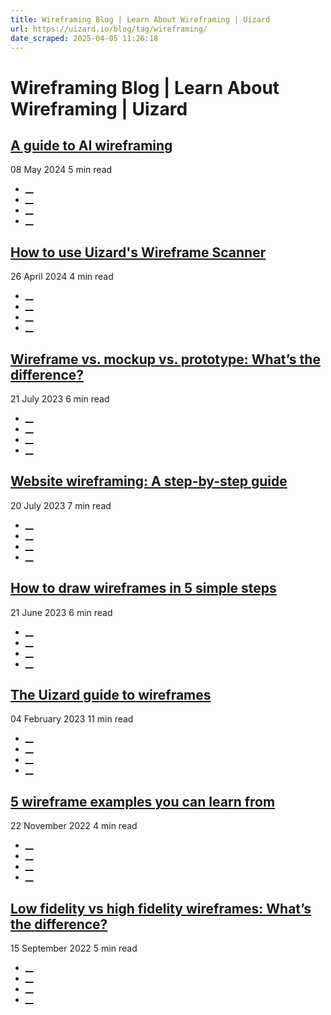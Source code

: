 ```yaml
---
title: Wireframing Blog | Learn About Wireframing | Uizard
url: https://uizard.io/blog/tag/wireframing/
date_scraped: 2025-04-05 11:26:18
---
```


# Wireframing Blog | Learn About Wireframing | Uizard

[](/blog/guide-to-ai-wireframing/ "A guide to AI wireframing")

## [A guide to AI wireframing](/blog/guide-to-ai-wireframing/ "A guide to AI wireframing")

08 May 2024 5 min read

  * [__](https://twitter.com/share?text=A%20guide%20to%20AI%20wireframing&url=https://uizard.io/blog/guide-to-ai-wireframing/ "Share on Twitter")
  * [__](https://www.linkedin.com/sharing/share-offsite/?url=https://uizard.io/blog/guide-to-ai-wireframing/ "Share on LinkedIn")
  * [__](https://www.facebook.com/sharer/sharer.php?u=https://uizard.io/blog/guide-to-ai-wireframing/ "Share on Facebook")
  * [__](mailto:?subject=A%20guide%20to%20AI%20wireframing "Share by Email")

[](/blog/how-to-use-wireframe-scanner/ "How to use Uizard's Wireframe Scanner")

## [How to use Uizard's Wireframe Scanner](/blog/how-to-use-wireframe-scanner/ "How to use Uizard's Wireframe Scanner")

26 April 2024 4 min read

  * [__](https://twitter.com/share?text=How%20to%20use%20Uizard's%20Wireframe%20Scanner&url=https://uizard.io/blog/how-to-use-wireframe-scanner/ "Share on Twitter")
  * [__](https://www.linkedin.com/sharing/share-offsite/?url=https://uizard.io/blog/how-to-use-wireframe-scanner/ "Share on LinkedIn")
  * [__](https://www.facebook.com/sharer/sharer.php?u=https://uizard.io/blog/how-to-use-wireframe-scanner/ "Share on Facebook")
  * [__](mailto:?subject=How%20to%20use%20Uizard's%20Wireframe%20Scanner "Share by Email")

[](/blog/wireframe-vs-mockup-vs-prototype/ "Wireframe vs. mockup vs. prototype: What’s the difference?")

## [Wireframe vs. mockup vs. prototype: What’s the difference?](/blog/wireframe-vs-mockup-vs-prototype/ "Wireframe vs. mockup vs. prototype: What’s the difference?")

21 July 2023 6 min read

  * [__](https://twitter.com/share?text=Wireframe%20vs.%20mockup%20vs.%20prototype%3A%20What%E2%80%99s%20the%20difference%3F&url=https://uizard.io/blog/wireframe-vs-mockup-vs-prototype/ "Share on Twitter")
  * [__](https://www.linkedin.com/sharing/share-offsite/?url=https://uizard.io/blog/wireframe-vs-mockup-vs-prototype/ "Share on LinkedIn")
  * [__](https://www.facebook.com/sharer/sharer.php?u=https://uizard.io/blog/wireframe-vs-mockup-vs-prototype/ "Share on Facebook")
  * [__](mailto:?subject=Wireframe%20vs.%20mockup%20vs.%20prototype%3A%20What%E2%80%99s%20the%20difference%3F "Share by Email")

[](/blog/website-wireframing-a-step-by-step-guide/ "Website wireframing: A step-by-step guide")

## [Website wireframing: A step-by-step guide](/blog/website-wireframing-a-step-by-step-guide/ "Website wireframing: A step-by-step guide")

20 July 2023 7 min read

  * [__](https://twitter.com/share?text=Website%20wireframing%3A%20A%20step-by-step%20guide&url=https://uizard.io/blog/website-wireframing-a-step-by-step-guide/ "Share on Twitter")
  * [__](https://www.linkedin.com/sharing/share-offsite/?url=https://uizard.io/blog/website-wireframing-a-step-by-step-guide/ "Share on LinkedIn")
  * [__](https://www.facebook.com/sharer/sharer.php?u=https://uizard.io/blog/website-wireframing-a-step-by-step-guide/ "Share on Facebook")
  * [__](mailto:?subject=Website%20wireframing%3A%20A%20step-by-step%20guide "Share by Email")

[](/blog/how-to-draw-wireframes-in-5-simple-steps/ "How to draw wireframes in 5 simple steps")

## [How to draw wireframes in 5 simple steps](/blog/how-to-draw-wireframes-in-5-simple-steps/ "How to draw wireframes in 5 simple steps")

21 June 2023 6 min read

  * [__](https://twitter.com/share?text=How%20to%20draw%20wireframes%20in%205%20simple%20steps&url=https://uizard.io/blog/how-to-draw-wireframes-in-5-simple-steps/ "Share on Twitter")
  * [__](https://www.linkedin.com/sharing/share-offsite/?url=https://uizard.io/blog/how-to-draw-wireframes-in-5-simple-steps/ "Share on LinkedIn")
  * [__](https://www.facebook.com/sharer/sharer.php?u=https://uizard.io/blog/how-to-draw-wireframes-in-5-simple-steps/ "Share on Facebook")
  * [__](mailto:?subject=How%20to%20draw%20wireframes%20in%205%20simple%20steps "Share by Email")

[](/blog/guide-to-wireframes/ "The Uizard guide to wireframes")

## [The Uizard guide to wireframes](/blog/guide-to-wireframes/ "The Uizard guide to wireframes")

04 February 2023 11 min read

  * [__](https://twitter.com/share?text=The%20Uizard%20guide%20to%20wireframes&url=https://uizard.io/blog/guide-to-wireframes/ "Share on Twitter")
  * [__](https://www.linkedin.com/sharing/share-offsite/?url=https://uizard.io/blog/guide-to-wireframes/ "Share on LinkedIn")
  * [__](https://www.facebook.com/sharer/sharer.php?u=https://uizard.io/blog/guide-to-wireframes/ "Share on Facebook")
  * [__](mailto:?subject=The%20Uizard%20guide%20to%20wireframes "Share by Email")

[](/blog/five-wireframe-examples-you-can-learn-from/ "5 wireframe examples you can learn from")

## [5 wireframe examples you can learn from](/blog/five-wireframe-examples-you-can-learn-from/ "5 wireframe examples you can learn from")

22 November 2022 4 min read

  * [__](https://twitter.com/share?text=5%20wireframe%20examples%20you%20can%20learn%20from&url=https://uizard.io/blog/five-wireframe-examples-you-can-learn-from/ "Share on Twitter")
  * [__](https://www.linkedin.com/sharing/share-offsite/?url=https://uizard.io/blog/five-wireframe-examples-you-can-learn-from/ "Share on LinkedIn")
  * [__](https://www.facebook.com/sharer/sharer.php?u=https://uizard.io/blog/five-wireframe-examples-you-can-learn-from/ "Share on Facebook")
  * [__](mailto:?subject=5%20wireframe%20examples%20you%20can%20learn%20from "Share by Email")

[](/blog/low-fidelity-vs-high-fidelity-wireframes/ "Low fidelity vs high fidelity wireframes: What’s the difference?")

## [Low fidelity vs high fidelity wireframes: What’s the difference?](/blog/low-fidelity-vs-high-fidelity-wireframes/ "Low fidelity vs high fidelity wireframes: What’s the difference?")

15 September 2022 5 min read

  * [__](https://twitter.com/share?text=Low%20fidelity%20vs%20high%20fidelity%20wireframes%3A%20What%E2%80%99s%20the%20difference%3F&url=https://uizard.io/blog/low-fidelity-vs-high-fidelity-wireframes/ "Share on Twitter")
  * [__](https://www.linkedin.com/sharing/share-offsite/?url=https://uizard.io/blog/low-fidelity-vs-high-fidelity-wireframes/ "Share on LinkedIn")
  * [__](https://www.facebook.com/sharer/sharer.php?u=https://uizard.io/blog/low-fidelity-vs-high-fidelity-wireframes/ "Share on Facebook")
  * [__](mailto:?subject=Low%20fidelity%20vs%20high%20fidelity%20wireframes%3A%20What%E2%80%99s%20the%20difference%3F "Share by Email")

